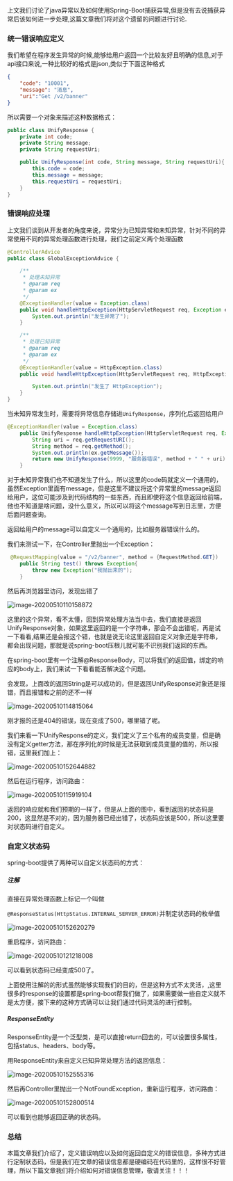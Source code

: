 上文我们讨论了java异常以及如何使用Spring-Boot捕获异常,但是没有去说捕获异常后该如何进一步处理,这篇文章我们将对这个遗留的问题进行讨论.

### 统一错误响应定义

我们希望在程序发生异常的时候,能够给用户返回一个比较友好且明确的信息,对于api接口来说,一种比较好的格式是json,类似于下面这种格式

```json
{
	"code": "10001",
	"message": "消息",
	"uri":"Get /v2/banner"
}
```

所以需要一个对象来描述这种数据格式：

```java
public class UnifyResponse {
    private int code;
    private String message;
    private String requestUri;

    public UnifyResponse(int code, String message, String requestUri){
        this.code = code;
        this.message = message;
        this.requestUri = requestUri;
    }
}
```

### 错误响应处理

上文我们谈到从开发者的角度来说，异常分为已知异常和未知异常，针对不同的异常使用不同的异常处理函数进行处理，我们之前定义两个处理函数

```java
@ControllerAdvice
public class GlobalExceptionAdvice {

    /**
     * 处理未知异常
     * @param req
     * @param ex
     */
    @ExceptionHandler(value = Exception.class)
    public void handleHttpException(HttpServletRequest req, Exception ex){
        System.out.println("发生异常了");
    }

    /**
     * 处理已知异常
     * @param req
     * @param ex
     */
    @ExceptionHandler(value = HttpException.class)
    public void handleHttpException(HttpServletRequest req, HttpException ex){

        System.out.println("发生了 HttpException");
    }
}
```

当未知异常发生时，需要将异常信息存储进`UnifyResponse`，序列化后返回给用户

```java
@ExceptionHandler(value = Exception.class)
    public UnifyResponse handleHttpException(HttpServletRequest req, Exception ex){
        String uri = req.getRequestURI();
        String method = req.getMethod();
        System.out.println(ex.getMessage());
        return new UnifyResponse(9999, "服务器错误", method + " " + uri);
    }
```

对于未知异常我们也不知道发生了什么，所以这里的code码就定义一个通用的，虽然Exception里面有message，但是这里不建议将这个异常里的message返回给用户，这位可能涉及到代码结构的一些东西，而且即使将这个信息返回给前端，他也不知道是啥问题，没什么意义，所以可以将这个message写到日志里，方便后面问题查询。

返回给用户的message可以自定义一个通用的，比如服务器错误什么的。

我们来测试一下，在Controller里抛出一个Exception：

```java
 @RequestMapping(value = "/v2/banner", method = {RequestMethod.GET})
    public String test() throws Exception{
        throw new Exception("我抛出来的");
    }
```

然后再浏览器里访问，发现出错了

![image-20200510110158872](https://zyjblog.oss-cn-beijing.aliyuncs.com/1589079719.png)

这里的这个异常，看不太懂，回到异常处理方法当中去，我们直接是返回UnifyResponse对象，如果这里返回的是一个字符串，那会不会出错呢，再是试一下看看,结果还是会报这个错，也就是说无论这里返回自定义对象还是字符串，都会出现问题，那就是说spring-boot压根儿就可能不识别我们返回的东西。

在spring-boot里有一个注解@ResponseBody，可以将我们的返回值，绑定的响应的body上，我们来试一下看看能否解决这个问题。

会发现，上面改的返回String是可以成功的，但是返回UnifyResponse对象还是报错，而且报错和之前的还不一样

![image-20200510114815064](https://zyjblog.oss-cn-beijing.aliyuncs.com/1589082495.png)

刚才报的还是404的错误，现在变成了500，哪里错了呢。

我们来看一下UnifyResponse的定义，我们定义了三个私有的成员变量，但是确没有定义getter方法，那在序列化的时候是无法获取到成员变量的值的，所以报错，这里我们加上：

![image-20200510152644882](https://zyjblog.oss-cn-beijing.aliyuncs.com/1589095605.png)

然后在运行程序，访问路由：

![image-20200510115919104](https://zyjblog.oss-cn-beijing.aliyuncs.com/1589083159.png)

返回的响应就和我们预期的一样了，但是从上面的图中，看到返回的状态码是200，这显然是不对的，因为服务器已经出错了，状态码应该是500，所以这里要对状态码进行自定义。

### 自定义状态码

spring-boot提供了两种可以自定义状态码的方式：

##### 注解

直接在异常处理函数上标记一个叫做

`@ResponseStatus(HttpStatus.INTERNAL_SERVER_ERROR)`并制定状态码的枚举值

![image-20200510152620279](https://zyjblog.oss-cn-beijing.aliyuncs.com/1589095580.png)

重启程序，访问路由：

![image-20200510121218008](https://zyjblog.oss-cn-beijing.aliyuncs.com/1589083938.png)

可以看到状态码已经变成500了。

上面使用注解的的形式虽然能够实现我们的目的，但是这种方式不太灵活，,这里很多的response的设置都是spring-boot帮我们做了，如果需要做一些自定义就不是太方便，接下来的这种方式确可以让我们通过代码灵活的进行控制。

##### ResponseEntity

ResponseEntity是一个泛型类，是可以直接return回去的，可以设置很多属性，包括status、headers、body等。

用ResponseEntity来自定义已知异常处理方法的返回信息：

![image-20200510152555316](https://zyjblog.oss-cn-beijing.aliyuncs.com/1589095555.png)

然后再Controller里抛出一个NotFoundException，重新运行程序，访问路由：

![image-20200510152800514](https://zyjblog.oss-cn-beijing.aliyuncs.com/1589095680.png)

可以看到也能够返回正确的状态码。

### 总结

本篇文章我们介绍了，定义错误响应以及如何返回自定义的错误信息，多种方式进行定制状态码，但是我们在文章的错误信息都是硬编码在代码里的，这样很不好管理，所以下篇文章我们将介绍如何对错误信息管理，敬请关注！！！




